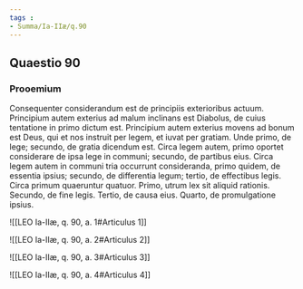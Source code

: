 ```yaml
---
tags : 
- Summa/Ia-IIæ/q.90
---
```


## Quaestio 90

### Prooemium

Consequenter considerandum est de principiis exterioribus actuum. Principium autem exterius ad malum inclinans est Diabolus, de cuius tentatione in primo dictum est. Principium autem exterius movens ad bonum est Deus, qui et nos instruit per legem, et iuvat per gratiam. Unde primo, de lege; secundo, de gratia dicendum est. Circa legem autem, primo oportet considerare de ipsa lege in communi; secundo, de partibus eius. Circa legem autem in communi tria occurrunt consideranda, primo quidem, de essentia ipsius; secundo, de differentia legum; tertio, de effectibus legis. Circa primum quaeruntur quatuor. Primo, utrum lex sit aliquid rationis. Secundo, de fine legis. Tertio, de causa eius. Quarto, de promulgatione ipsius.

![[LEO Ia-IIæ, q. 90, a. 1#Articulus 1]]

![[LEO Ia-IIæ, q. 90, a. 2#Articulus 2]]

![[LEO Ia-IIæ, q. 90, a. 3#Articulus 3]]

![[LEO Ia-IIæ, q. 90, a. 4#Articulus 4]]

